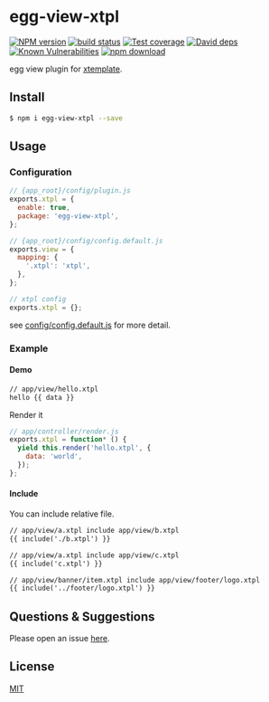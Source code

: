 # egg-view-xtpl

[![NPM version][npm-image]][npm-url]
[![build status][travis-image]][travis-url]
[![Test coverage][codecov-image]][codecov-url]
[![David deps][david-image]][david-url]
[![Known Vulnerabilities][snyk-image]][snyk-url]
[![npm download][download-image]][download-url]

[npm-image]: https://img.shields.io/npm/v/egg-view-xtpl.svg?style=flat-square
[npm-url]: https://npmjs.org/package/egg-view-xtpl
[travis-image]: https://img.shields.io/travis/eggjs/egg-view-xtpl.svg?style=flat-square
[travis-url]: https://travis-ci.org/eggjs/egg-view-xtpl
[codecov-image]: https://img.shields.io/codecov/c/github/eggjs/egg-view-xtpl.svg?style=flat-square
[codecov-url]: https://codecov.io/github/eggjs/egg-view-xtpl?branch=master
[david-image]: https://img.shields.io/david/eggjs/egg-view-xtpl.svg?style=flat-square
[david-url]: https://david-dm.org/eggjs/egg-view-xtpl
[snyk-image]: https://snyk.io/test/npm/egg-view-xtpl/badge.svg?style=flat-square
[snyk-url]: https://snyk.io/test/npm/egg-view-xtpl
[download-image]: https://img.shields.io/npm/dm/egg-view-xtpl.svg?style=flat-square
[download-url]: https://npmjs.org/package/egg-view-xtpl

egg view plugin for [xtemplate](https://github.com/xtemplate/xtemplate).

## Install

```bash
$ npm i egg-view-xtpl --save
```

## Usage

### Configuration

```js
// {app_root}/config/plugin.js
exports.xtpl = {
  enable: true,
  package: 'egg-view-xtpl',
};
```

```js
// {app_root}/config/config.default.js
exports.view = {
  mapping: {
    '.xtpl': 'xtpl',
  },
};

// xtpl config
exports.xtpl = {};

```

see [config/config.default.js](config/config.default.js) for more detail.

### Example

#### Demo

```html
// app/view/hello.xtpl
hello {{ data }}
```

Render it

```js
// app/controller/render.js
exports.xtpl = function* () {
  yield this.render('hello.xtpl', {
    data: 'world',
  });
};
```

#### Include

You can include relative file.

```html
// app/view/a.xtpl include app/view/b.xtpl
{{ include('./b.xtpl') }}
```

```html
// app/view/a.xtpl include app/view/c.xtpl
{{ include('c.xtpl') }}
```

```html
// app/view/banner/item.xtpl include app/view/footer/logo.xtpl
{{ include('../footer/logo.xtpl') }}
```

## Questions & Suggestions

Please open an issue [here](https://github.com/eggjs/egg/issues).

## License

[MIT](LICENSE)
